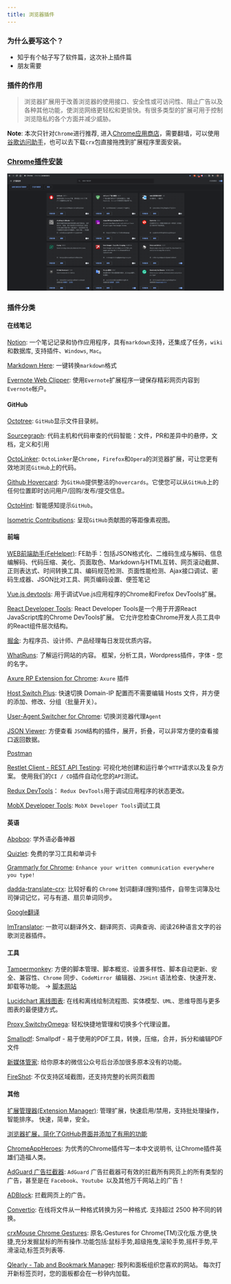 ```yaml
---
title: 浏览器插件
---
```

### 为什么要写这个？

- 知乎有个帖子写了软件篇，这次补上插件篇
- 朋友需要

### 插件的作用

> 浏览器扩展用于改善浏览器的使用接口、安全性或可访问性、阻止广告以及各种其他功能，使浏览网络更轻松和更愉快。有很多类型的扩展可用于控制浏览隐私的各个方面并减少威胁。

**Note**: 本次只针对`Chrome`进行推荐, 进入[Chrome应用商店](https://chrome.google.com/webstore/category/extensions?hl=zh-CN)，需要翻墙，可以使用[谷歌访问助手](https://github.com/haotian-wang/google-access-helper)，也可以去下载`crx`包直接拖拽到扩展程序里面安装。

### [Chrome插件安装](chrome://extensions/)

![extensions](./plugins/extensions.png)

### 插件分类

#### 在线笔记

[Notion](https://www.notion.so/?r=a8b6e24bd86f4597a0b26266f6f8aee9): 一个笔记记录和协作应用程序，具有`markdown`支持，还集成了任务，`wiki`和数据库, 支持插件、`Windows`, `Mac`。

[Markdown Here](https://chrome.google.com/webstore/detail/markdown-here/elifhakcjgalahccnjkneoccemfahfoa?hl=zh-CN): 一键转换`markdown`格式

[Evernote Web Clipper](https://chrome.google.com/webstore/detail/evernote-web-clipper/pioclpoplcdbaefihamjohnefbikjilc?hl=zh-CN): 使用`Evernote`扩展程序一键保存精彩网页内容到`Evernote`帐户。

#### GitHub

[Octotree](https://chrome.google.com/webstore/detail/octotree/bkhaagjahfmjljalopjnoealnfndnagc): `GitHub`显示文件目录树。

[Sourcegraph](https://chrome.google.com/webstore/detail/sourcegraph/dgjhfomjieaadpoljlnidmbgkdffpack): 代码主机和代码审查的代码智能：文件，PR和差异中的悬停，文档，定义和引用

[OctoLinker](https://chrome.google.com/webstore/detail/octolinker/jlmafbaeoofdegohdhinkhilhclaklkp): `OctoLinker`是`Chrome`，`Firefox`和`Opera`的浏览器扩展，可让您更有效地浏览`GitHub`上的代码。

[Github Hovercard](https://chrome.google.com/webstore/detail/github-hovercard/mmoahbbnojgkclgceahhakhnccimnplk): 为`GitHub`提供整洁的`hovercards`。它使您可以从`GitHub`上的任何位置即时访问用户/回购/发布/提交信息。

[OctoHint](https://chrome.google.com/webstore/detail/octohint/hbkpjkfdheainjkkebeoofkpgddnnbpk): 智能感知提示`GitHub`。

[Isometric Contributions](https://chrome.google.com/webstore/detail/isometric-contributions/mjoedlfflcchnleknnceiplgaeoegien): 呈现`GitHub`贡献图的等距像素视图。

#### 前端

[WEB前端助手(FeHelper)](https://chrome.google.com/webstore/detail/web前端助手fehelper/pkgccpejnmalmdinmhkkfafefagiiiad): FE助手：包括JSON格式化、二维码生成与解码、信息编解码、代码压缩、美化、页面取色、Markdown与HTML互转、网页滚动截屏、正则表达式、时间转换工具、编码规范检测、页面性能检测、Ajax接口调试、密码生成器、JSON比对工具、网页编码设置、便签笔记

[Vue.js devtools](https://chrome.google.com/webstore/detail/vuejs-devtools/nhdogjmejiglipccpnnnanhbledajbpd): 用于调试Vue.js应用程序的Chrome和Firefox DevTools扩展。

[React Developer Tools](https://chrome.google.com/webstore/detail/react-developer-tools/fmkadmapgofadopljbjfkapdkoienihi): React Developer Tools是一个用于开源React JavaScript库的Chrome DevTools扩展。 它允许您检查Chrome开发人员工具中的React组件层次结构。

[掘金](https://chrome.google.com/webstore/detail/掘金/lecdifefmmfjnjjinhaennhdlmcaeeeb): 为程序员、设计师、产品经理每日发现优质内容。

[WhatRuns](https://chrome.google.com/webstore/detail/whatruns/cmkdbmfndkfgebldhnkbfhlneefdaaip): 了解运行网站的内容。 框架，分析工具，Wordpress插件，字体 - 您的名字。

[Axure RP Extension for Chrome](https://chrome.google.com/webstore/detail/axure-rp-extension-for-ch/dogkpdfcklifaemcdfbildhcofnopogp?hl=zh-CN): `Axure` 插件

[Host Switch Plus](https://chrome.google.com/webstore/detail/host-switch-plus/bopepoejgapmihklfepohbilpkcdoaeo?hl=zh-CN): 快速切换 Domain-IP 配置而不需要编辑 Hosts 文件，并方便的添加、修改、分组（批量开关）。

[User-Agent Switcher for Chrome](https://chrome.google.com/webstore/detail/user-agent-switcher-for-c/djflhoibgkdhkhhcedjiklpkjnoahfmg?hl=zh-CN): 切换浏览器代理`Agent`

[JSON Viewer](https://chrome.google.com/webstore/detail/json-viewer/gbmdgpbipfallnflgajpaliibnhdgobh):  方便查看 `JSON`结构的插件，展开，折叠，可以非常方便的查看接口返回数据。

[Postman](https://chrome.google.com/webstore/detail/postman/fhbjgbiflinjbdggehcddcbncdddomop)

[Restlet Client - REST API Testing](https://chrome.google.com/webstore/detail/restlet-client-rest-api-t/aejoelaoggembcahagimdiliamlcdmfm?hl=zh-CN): 可视化地创建和运行单个`HTTP`请求以及复杂方案。 使用我们的`CI / CD`插件自动化您的`API`测试。

[Redux DevTools](https://chrome.google.com/webstore/detail/redux-devtools/lmhkpmbekcpmknklioeibfkpmmfibljd?hl=zh-CN)： `Redux DevTools`用于调试应用程序的状态更改。

[MobX Developer Tools](https://chrome.google.com/webstore/detail/mobx-developer-tools/pfgnfdagidkfgccljigdamigbcnndkod?hl=zh-CN): `MobX Developer Tools`调试工具

#### 英语

[Aboboo](http://www.aboboo.com/g/#/): 学外语必备神器

[Quizlet](https://quizlet.com/zh-cn): 免费的学习工具和单词卡

[Grammarly for Chrome](https://chrome.google.com/webstore/detail/grammarly-for-chrome/kbfnbcaeplbcioakkpcpgfkobkghlhen): `Enhance your written communication everywhere you type!`

[dadda-translate-crx](https://github.com/waynecz/dadda-translate-crx): 比较好看的 `Chrome` 划词翻译(搜狗)插件，自带生词簿及吐司弹词记忆，可与有道、扇贝单词同步。

[Google翻译](https://chrome.google.com/webstore/detail/google-translate/aapbdbdomjkkjkaonfhkkikfgjllcleb?hl=zh-CN)

[ImTranslator](https://chrome.google.com/webstore/detail/imtranslator-translator-d/noaijdpnepcgjemiklgfkcfbkokogabh?hl=zh-CN): 一款可以翻译外文、翻译网页、词典查询、阅读26种语言文字的谷歌浏览器插件。

#### 工具

[Tampermonkey](https://chrome.google.com/webstore/detail/tampermonkey/dhdgffkkebhmkfjojejmpbldmpobfkfo?hl=zh-CN): 方便的脚本管理、脚本概览、设置多样性、脚本自动更新、安全、兼容性、`Chrome` 同步、`CodeMirror `编辑器、`JSHint` 语法检查、快速开发、卸载等功能。 -> [脚本网站](https://greasyfork.org/zh-CN)

[Lucidchart 离线图表](https://chrome.google.com/webstore/detail/lucidchart-diagrams-deskt/djejicklhojeokkfmdelnempiecmdomj?utm_source=chrome-app-launcher-info-dialog): 在线和离线绘制流程图、实体模型、`UML`、思维导图与更多图表的最便捷方式。

[Proxy SwitchyOmega](https://chrome.google.com/webstore/detail/proxy-switchyomega/padekgcemlokbadohgkifijomclgjgif?hl=zh-CN): 轻松快捷地管理和切换多个代理设置。

[Smallpdf](https://chrome.google.com/webstore/detail/smallpdf/ohfgljdgelakfkefopgklcohadegdpjf): Smallpdf - 易于使用的PDF工具，转换，压缩，合并，拆分和编辑PDF文件

[新媒体管家](https://chrome.google.com/webstore/detail/新媒体管家/jicmnjcngcnfhgfggbdhlbjpcbadimaj?hl=zh-CN): 给你原本的微信公众号后台添加很多原本没有的功能。

[FireShot](https://chrome.google.com/webstore/detail/take-webpage-screenshots/mcbpblocgmgfnpjjppndjkmgjaogfceg?hl=zh-CN): 不仅支持区域截图，还支持完整的长网页截图

#### 其他

[扩展管理器(Extension Manager)](https://chrome.google.com/webstore/detail/extension-manager/gjldcdngmdknpinoemndlidpcabkggco): 管理扩展，快速启用/禁用，支持批处理操作，智能排序。 快速，简单，安全。

[浏览器扩展，简化了GitHub界面并添加了有用的功能](https://github.com/sindresorhus/refined-github)

[ChromeAppHeroes](https://github.com/zhaoolee/ChromeAppHeroes): 为优秀的Chrome插件写一本中文说明书, 让Chrome插件英雄们造福人类。

[AdGuard 广告拦截器](https://chrome.google.com/webstore/detail/adguard-adblocker/bgnkhhnnamicmpeenaelnjfhikgbkllg?hl=zh-CN): `AdGuard` 广告拦截器可有效的拦截所有网页上的所有类型的广告，甚至是在 `Facebook`、`Youtube `以及其他万千网站上的广告！

[ADBlock](https://chrome.google.com/webstore/detail/adblock/gighmmpiobklfepjocnamgkkbiglidom?hl=zh-CN): 拦截网页上的广告。


[Convertio](https://chrome.google.com/webstore/detail/convertio/eppjkefeiehhflmgkhdooajgbkkegpcl?hl=zh-CN): 在线将文件从一种格式转换为另一种格式. 支持超过 2500 种不同的转换。

[crxMouse Chrome Gestures](https://chrome.google.com/webstore/detail/crxmouse-chrome-gestures/jlgkpaicikihijadgifklkbpdajbkhjo?hl=zh-CN): 原名:Gestures for Chrome(TM)汉化版.方便,快捷,充分发掘鼠标的所有操作.功能包括:鼠标手势,超级拖曳,滚轮手势,摇杆手势,平滑滚动,标签页列表等.

[Qlearly - Tab and Bookmark Manager](https://chrome.google.com/webstore/detail/qlearly-tab-and-bookmark/aicaflgmmblfaneodjfhkilgplnpjmig?hl=zh-CN): 按列和面板组织您喜欢的网站。 每次打开新标签页时，您的面板都会在一秒钟内加载。

